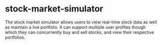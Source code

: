 # stock-market-simulator
The stock market simulator allows users to view real-time stock data as well as maintain a live portfolio. It can support multiple user profiles though which they can concurrently buy and sell stocks, and view their respective portfolios. 
